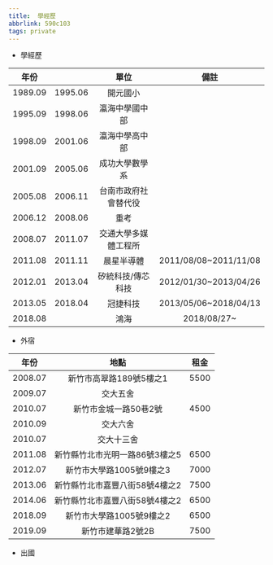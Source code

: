 ```yaml
---
title:  學經歷
abbrlink: 590c103
tags: private
---
```

* 學經歷

| 年份 | | 單位 | 備註 |
|:--:|:--:|:--:|:--:|
|1989.09|1995.06|開元國小||
|1995.09|1998.06|瀛海中學國中部||
|1998.09|2001.06|瀛海中學高中部||
|2001.09|2005.06|成功大學數學系||
|2005.08|2006.11|台南市政府社會替代役||
|2006.12|2008.06|重考||
|2008.07|2011.07|交通大學多媒體工程所||
|2011.08|2011.11|晨星半導體|2011/08/08~2011/11/08|
|2012.01|2013.04|矽統科技/傳芯科技|2012/01/30~2013/04/26|
|2013.05|2018.04|冠捷科技|2013/05/06~2018/04/13|
|2018.08||鴻海|2018/08/27~|

* 外宿

| 年份 | 地點 | 租金 |
|:--:|:--:|:--:|
|2008.07|新竹市高翠路189號5樓之1|5500|
|2009.07|交大五舍||
|2010.07|新竹市金城一路50巷2號|4500|
|2010.09|交大六舍||
|2010.07|交大十三舍||
|2011.08|新竹縣竹北市光明一路86號3樓之5|6500|
|2012.07|新竹市大學路1005號9樓之3|7000|
|2013.06|新竹縣竹北市嘉豐八街58號4樓之2|7500|
|2014.06|新竹縣竹北市嘉豐八街58號4樓之2|6500|
|2018.09|新竹市大學路1005號9樓之2|6500|
|2019.09|新竹市建華路2號2B|7500|

* 出國
